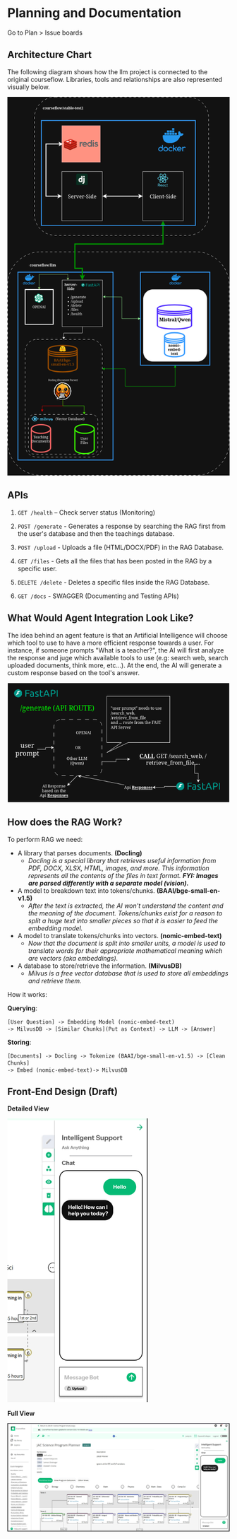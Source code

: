 # Planning and Documentation

Go to Plan > Issue boards

## Architecture Chart

The following diagram shows how the llm project is connected to the original courseflow. Libraries, tools and relationships are also represented visually below.

![Diagram that show how the code should look like](./images/image.png)

## APIs

1. `GET /health` – Check server status (Monitoring)

2. `POST /generate` - Generates a response by searching the RAG first from the user's database and then the teachings database.

3. `POST /upload` - Uploads a file (HTML/DOCX/PDF) in the RAG Database.

4. `GET /files` - Gets all the files that has been posted in the RAG by a specific user.

5. `DELETE /delete` - Deletes a specific files inside the RAG Database.

6. `GET /docs` - SWAGGER (Documenting and Testing APIs)

## What Would Agent Integration Look Like?

The idea behind an agent feature is that an Artificial Intelligence will choose which tool to use to have a more efficient response towards a user. For instance, if someone prompts "What is a teacher?", the AI will first analyze the response and juge which available tools to use (e.g: search web, search uploaded documents, think more, etc...). At the end, the AI will generate a custom response based on the tool's answer.

![MCP](./images/MCP.png)

## How does the RAG Work?

To perform RAG we need:
- A library that parses documents. **(Docling)**
	- *Docling is a special library that retrieves useful information from PDF, DOCX, XLSX, HTML, images, and more. This information represents all the contents of the files in text format. **FYI: Images are parsed differently with a separate model (vision).***
- A model to breakdown text into tokens/chunks. **(BAAI/bge-small-en-v1.5)**
	- *After the text is extracted, the AI won't understand the content and the meaning of the document. Tokens/chunks exist for a reason to split a huge text into smaller pieces so that it is easier to feed the embedding model.*
- A model to translate tokens/chunks into vectors. **(nomic-embed-text)**
	- *Now that the document is split into smaller units, a model is used to translate words for their appropriate mathematical meaning which are vectors (aka embeddings).*
- A database to store/retrieve the information. **(MilvusDB)**
	- *Milvus is a free vector database that is used to store all embeddings and retrieve them.*

How it works:

**Querying**:
```
[User Question] -> Embedding Model (nomic-embed-text) 
-> MilvusDB -> [Similar Chunks](Put as Context) -> LLM -> [Answer]
```

**Storing**:
```
[Documents] -> Docling -> Tokenize (BAAI/bge-small-en-v1.5) -> [Clean Chunks]
-> Embed (nomic-embed-text)-> MilvusDB
```

## Front-End Design (Draft)

**Detailed View**

![Chatbox](./images/chat.png)

**Full View**

![Full view Chatbox](./images/image2.png)